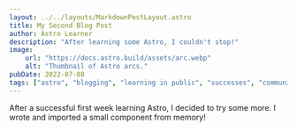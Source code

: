 ```yaml
---
layout: ../../layouts/MarkdownPostLayout.astro
title: My Second Blog Post
author: Astro Learner
description: "After learning some Astro, I couldn't stop!"
image:
    url: "https://docs.astro.build/assets/arc.webp"
    alt: "Thumbnail of Astro arcs."
pubDate: 2022-07-08
tags: ["astro", "blogging", "learning in public", "successes", "community"]
---
```

After a successful first week learning Astro, I decided to try some more. I wrote and imported a small component from memory!